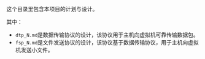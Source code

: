 这个目录里包含本项目的计划与设计。

其中：
- <code>dtp_N.md</code>是数据传输协议的设计，该协议用于主机向虚拟机可靠传输数据包。
- <code>fsp_N.md</code>是文件发送协议的设计，该协议基于数据传输协议，用于主机向虚拟机发送小文件。
